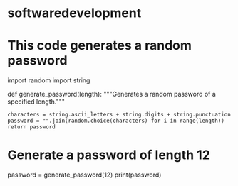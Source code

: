 # softwaredevelopment
# This code generates a random password
import random
import string

def generate_password(length):
    """Generates a random password of a specified length."""

    characters = string.ascii_letters + string.digits + string.punctuation
    password = "".join(random.choice(characters) for i in range(length))
    return password

# Generate a password of length 12
password = generate_password(12)
print(password)
